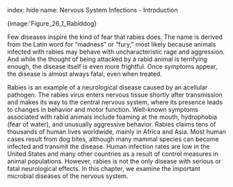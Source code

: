 index: hide
name: Nervous System Infections - Introduction


{image:'Figure_26_1_Rabiddog}
        

Few diseases inspire the kind of fear that rabies does. The name is derived from the Latin word for “madness” or “fury,” most likely because animals infected with rabies may behave with uncharacteristic rage and aggression. And while the thought of being attacked by a rabid animal is terrifying enough, the disease itself is even more frightful. Once symptoms appear, the disease is almost always fatal, even when treated.

Rabies is an example of a neurological disease caused by an acellular pathogen. The rabies virus enters nervous tissue shortly after transmission and makes its way to the central nervous system, where its presence leads to changes in behavior and motor function. Well-known symptoms associated with rabid animals include foaming at the mouth, hydrophobia (fear of water), and unusually aggressive behavior. Rabies claims tens of thousands of human lives worldwide, mainly in Africa and Asia. Most human cases result from dog bites, although many mammal species can become infected and transmit the disease. Human infection rates are low in the United States and many other countries as a result of control measures in animal populations. However, rabies is not the only disease with serious or fatal neurological effects. In this chapter, we examine the important microbial diseases of the nervous system.
